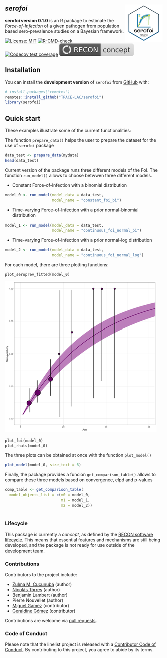 
## *serofoi*<img src="man/figures/serofoi-logo.png" align="right" width="120" />

__serofoi version 0.1.0__ is an R package to estimate the *Force-of-Infection* of a given pathogen from population based sero-prevalence studies on a Bayesian framework.

<!-- badges: start -->

[![License:
MIT](https://img.shields.io/badge/License-MIT-yellow.svg)](https://opensource.org/licenses/MIT)
[![R-CMD-check](https://github.com/epiverse-trace/readepi/actions/workflows/R-CMD-check.yaml/badge.svg)](https://github.com/epiverse-trace/readepi/actions/workflows/R-CMD-check.yaml)
[![Codecov test
coverage](https://codecov.io/gh/epiverse-trace/readepi/branch/main/graph/badge.svg)](https://app.codecov.io/gh/epiverse-trace/readepi?branch=main)
[![lifecycle-concept](https://raw.githubusercontent.com/reconverse/reconverse.github.io/master/images/badge-concept.svg)](https://www.reconverse.org/lifecycle.html#concept)
<!-- badges: end -->

## Installation

You can install the **development version** of `serofoi` from
[GitHub](https://github.com/) with:

``` r
# install.packages("remotes")
remotes::install_github("TRACE-LAC/serofoi")
library(serofoi)
```

## Quick start

These examples illustrate some of the current functionalities:

The function `prepare_data()` helps the user to prepare the dataset for the use of `serofoi` package

``` r
data_test <- prepare_data(mydata)
head(data_test)
```

Current version of the package runs three different models of the FoI. The function `run_model()` allows to choose betwwen three different models.


- Constant Force-of-Infection with a binomial distribution
``` r
model_0 <- run_model(model_data = data_test,
                     model_name = "constant_foi_bi")
``` 

- Time-varying Force-of-Infection with a prior normal-binomial distribution
``` r
model_1 <- run_model(model_data = data_test,
                     model_name = "continuous_foi_normal_bi")
```

- Time-varying Force-of-Infection with a prior normal-log distribution
``` r
model_2 <- run_model(model_data = data_test,
                     model_name = "continuous_foi_normal_log")
``` 

For each model, there are three plotting functions:
```
plot_seroprev_fitted(model_0)
``` 
![](man/figures/plot_seroprev_fitted_example.png)

```
plot_foi(model_0)
plot_rhats(model_0)
``` 

The three plots can be obtained at once with the function `plot_model()`
``` r
plot_model(model_0, size_text = 6)
```


Finally, the package provides a funcion `get_comparison_table()`  allows to compare these three models based on convergence, elpd and p-values

``` r
comp_table <- get_comparison_table(
  model_objects_list = c(m0 = model_0,
                         m1 = model_1,
                         m2 = model_2))
                         
``` 




### Lifecycle

This package is currently a *concept*, as defined by the [RECON software
lifecycle](https://www.reconverse.org/lifecycle.html). This means that
essential features and mechanisms are still being developed, and the
package is not ready for use outside of the development team.

### Contributions

Contributors to the project include:

- [Zulma M. Cucunubá](https://github.com/zmcucunuba) (author)
- [Nicolás Tórres](https://github.com/ntorresd) (author)
- Benjamin Lambert (author)
- Pierre Nouvellet (author)
- [Miguel Gamez](https://github.com/megamezl) (contributor)
- [Geraldine Gómez](https://github.com/GeraldineGomez) (contributor)

Contributions are welcome via [pull
requests](https://github.com/TRACE-LAC/serofoi/pulls).


### Code of Conduct

Please note that the linelist project is released with a [Contributor
Code of
Conduct](https://contributor-covenant.org/version/2/0/CODE_OF_CONDUCT.html).
By contributing to this project, you agree to abide by its terms.
